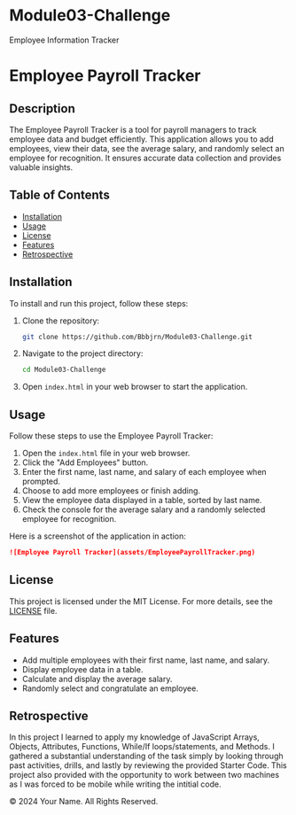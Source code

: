 # Module03-Challenge
Employee Information Tracker

# Employee Payroll Tracker

## Description 

The Employee Payroll Tracker is a tool for payroll managers to track employee data and budget efficiently. This application allows you to add employees, view their data, see the average salary, and randomly select an employee for recognition. It ensures accurate data collection and provides valuable insights.

## Table of Contents

* [Installation](#installation)
* [Usage](#usage)
* [License](#license)
* [Features](#features)
* [Retrospective](#retrospective)

## Installation

To install and run this project, follow these steps:

1. Clone the repository:
   ```bash
   git clone https://github.com/Bbbjrn/Module03-Challenge.git
   ```
2. Navigate to the project directory:
   ```bash
   cd Module03-Challenge
   ```
3. Open `index.html` in your web browser to start the application.

## Usage 

Follow these steps to use the Employee Payroll Tracker:

1. Open the `index.html` file in your web browser.
2. Click the "Add Employees" button.
3. Enter the first name, last name, and salary of each employee when prompted.
4. Choose to add more employees or finish adding.
5. View the employee data displayed in a table, sorted by last name.
6. Check the console for the average salary and a randomly selected employee for recognition.

Here is a screenshot of the application in action:

```md
![Employee Payroll Tracker](assets/EmployeePayrollTracker.png)
```

## License

This project is licensed under the MIT License. For more details, see the [LICENSE](LICENSE) file.

## Features

- Add multiple employees with their first name, last name, and salary.
- Display employee data in a table.
- Calculate and display the average salary.
- Randomly select and congratulate an employee.

## Retrospective

In this project I learned to apply my knowledge of JavaScript Arrays, Objects, Attributes, Functions, While/If loops/statements, and Methods. I gathered a substantial understanding of the task simply by looking through past activities, drills, and lastly by reviewing the provided Starter Code. This project also provided with the opportunity to work between two machines as I was forced to be mobile while writing the intitial code. 

© 2024 Your Name. All Rights Reserved.